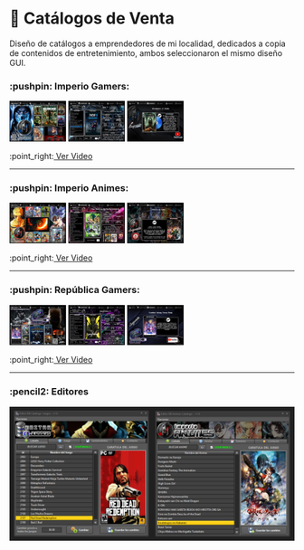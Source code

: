 # :handbag: Catálogos de Venta

Diseño de catálogos a emprendedores de mi localidad, dedicados a copia de contenidos de entretenimiento, 
ambos seleccionaron el mismo diseño GUI.

<h3>	:pushpin: Imperio Gamers:</h3>
<p>
    <img src="https://github.com/DoctorBIOS1990/catalogos-windows/blob/main/Imperio/1.jpg" width="100">
    <img src="https://github.com/DoctorBIOS1990/catalogos-windows/blob/main/Imperio/2.jpg" width="100">
    <img src="https://github.com/DoctorBIOS1990/catalogos-windows/blob/main/Imperio/3.jpeg" width="100">
</p>
 :point_right:<a href="https://www.youtube.com/watch?v=iMr757BYXWQ"> Ver Video</a>
 <hr>
 
<h3> 	:pushpin: Imperio Animes:</h3>
<p>
    <img src="https://github.com/DoctorBIOS1990/catalogos-windows/blob/main/Imperio/7.jpg" width="100">
    <img src="https://github.com/DoctorBIOS1990/catalogos-windows/blob/main/Imperio/8.jpeg" width="100">
    <img src="https://github.com/DoctorBIOS1990/catalogos-windows/blob/main/Imperio/9.jpg" width="100">
</p>
 :point_right:<a href="https://www.youtube.com/watch?v=oH8NJ-h2dVw"> Ver Video</a>
<hr>

<h3>	:pushpin: República Gamers:</h3>
<p>
    <img src="https://github.com/DoctorBIOS1990/catalogos-windows/blob/main/Republica%20Gamers/1.jpg" width="100">
    <img src="https://github.com/DoctorBIOS1990/catalogos-windows/blob/main/Republica%20Gamers/2.jpg" width="100">
    <img src="https://github.com/DoctorBIOS1990/catalogos-windows/blob/main/Republica%20Gamers/3.jpg" width="100">
</p>
   :point_right:<a href="https://www.youtube.com/watch?v=WEwS1Z19qoY"> Ver Video</a>

<hr>

<h3>:pencil2: Editores</h3>
<img src="https://github.com/DoctorBIOS1990/catalogos-windows/blob/main/Editors/MainTab%20Editors.png">
   
